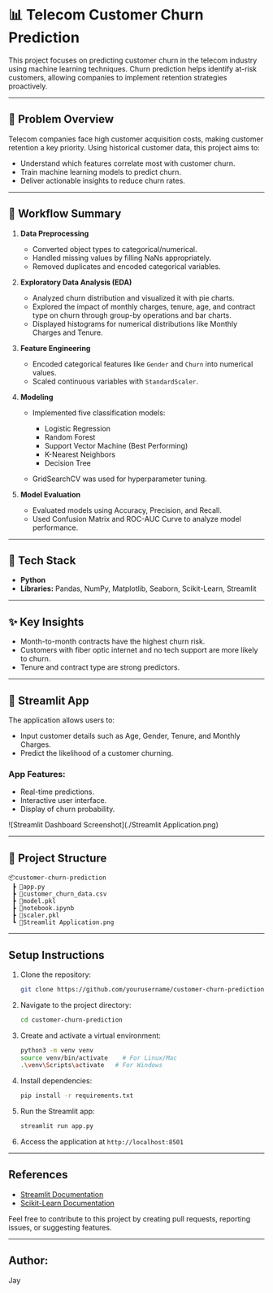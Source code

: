 # 📊 Telecom Customer Churn Prediction

This project focuses on predicting customer churn in the telecom industry using machine learning techniques. Churn prediction helps identify at-risk customers, allowing companies to implement retention strategies proactively.

---

## 🧠 **Problem Overview**

Telecom companies face high customer acquisition costs, making customer retention a key priority. Using historical customer data, this project aims to:

* Understand which features correlate most with customer churn.
* Train machine learning models to predict churn.
* Deliver actionable insights to reduce churn rates.

---

## 🔁 **Workflow Summary**

1. **Data Preprocessing**

   * Converted object types to categorical/numerical.
   * Handled missing values by filling NaNs appropriately.
   * Removed duplicates and encoded categorical variables.

2. **Exploratory Data Analysis (EDA)**

   * Analyzed churn distribution and visualized it with pie charts.
   * Explored the impact of monthly charges, tenure, age, and contract type on churn through group-by operations and bar charts.
   * Displayed histograms for numerical distributions like Monthly Charges and Tenure.

3. **Feature Engineering**

   * Encoded categorical features like `Gender` and `Churn` into numerical values.
   * Scaled continuous variables with `StandardScaler`.

4. **Modeling**

   * Implemented five classification models:

     * Logistic Regression
     * Random Forest
     * Support Vector Machine (Best Performing)
     * K-Nearest Neighbors
     * Decision Tree
   * GridSearchCV was used for hyperparameter tuning.

5. **Model Evaluation**

   * Evaluated models using Accuracy, Precision, and Recall.
   * Used Confusion Matrix and ROC-AUC Curve to analyze model performance.

---

## 🧰 **Tech Stack**

* **Python**
* **Libraries:** Pandas, NumPy, Matplotlib, Seaborn, Scikit-Learn, Streamlit

---

## ✨ **Key Insights**

* Month-to-month contracts have the highest churn risk.
* Customers with fiber optic internet and no tech support are more likely to churn.
* Tenure and contract type are strong predictors.

---

## 🚀 **Streamlit App**

The application allows users to:

* Input customer details such as Age, Gender, Tenure, and Monthly Charges.
* Predict the likelihood of a customer churning.

### **App Features:**

* Real-time predictions.
* Interactive user interface.
* Display of churn probability.

!\[Streamlit Dashboard Screenshot]\(./Streamlit Application.png)

---

## 📂 **Project Structure**

```
📦customer-churn-prediction
 ┣ 📜app.py
 ┣ 📜customer_churn_data.csv
 ┣ 📜model.pkl
 ┣ 📜notebook.ipynb
 ┣ 📜scaler.pkl
 ┗ 📜Streamlit Application.png
```

---

## **Setup Instructions**

1. Clone the repository:

   ```bash
   git clone https://github.com/yourusername/customer-churn-prediction.git
   ```

2. Navigate to the project directory:

   ```bash
   cd customer-churn-prediction
   ```

3. Create and activate a virtual environment:

   ```bash
   python3 -m venv venv
   source venv/bin/activate    # For Linux/Mac
   .\venv\Scripts\activate   # For Windows
   ```

4. Install dependencies:

   ```bash
   pip install -r requirements.txt
   ```

5. Run the Streamlit app:

   ```bash
   streamlit run app.py
   ```

6. Access the application at `http://localhost:8501`

---

## **References**

* [Streamlit Documentation](https://docs.streamlit.io/)
* [Scikit-Learn Documentation](https://scikit-learn.org/stable/documentation.html)

Feel free to contribute to this project by creating pull requests, reporting issues, or suggesting features.

---

## **Author:**

Jay
